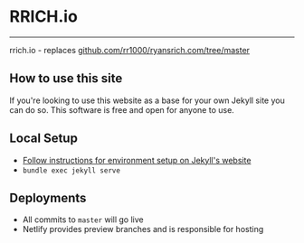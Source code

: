# RRICH.io
---
rrich.io - replaces [github.com/rr1000/ryansrich.com/tree/master](https://github.com/rr1000/ryansrich.com/)

## How to use this site
If you're looking to use this website as a base for your own Jekyll site you can do so. This software is free and open for anyone to use.

## Local Setup
- [Follow instructions for environment setup on Jekyll's website](https://jekyllrb.com/docs/)
- `bundle exec jekyll serve`

## Deployments
- All commits to `master` will go live
- Netlify provides preview branches and is responsible for hosting